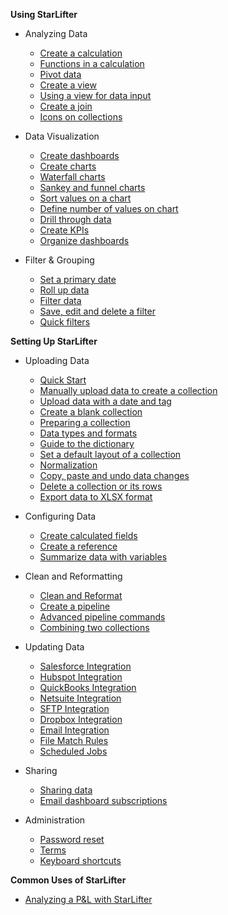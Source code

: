**Using StarLifter**

* Analyzing Data
  * [Create a calculation](how_to/calculate.md)
  * [Functions in a calculation](how_to/functions.md)
  * [Pivot data](how_to/pivot.md)
  * [Create a view](how_to/view.md)
  * [Using a view for data input](how_to/input_data.md)
  * [Create a join](how_to/join.md)
  * [Icons on collections](how_to/collection_icons.md)

* Data Visualization
  * [Create dashboards](getting_started/dashboards.md)
  * [Create charts](getting_started/charts.md)
  * [Waterfall charts](how_to/waterfall.md)
  * [Sankey and funnel charts](how_to/stage_progression_charts.md)
  * [Sort values on a chart](how_to/chart_sort.md)
  * [Define number of values on chart](how_to/chart_data_points.md)
  * [Drill through data](how_to/drillthrough.md)
  * [Create KPIs](getting_started/kpis.md)
  * [Organize dashboards](how_to/dashboard_organization.md)

* Filter & Grouping
  * [Set a primary date](how_to/date.md)
  * [Roll up data](how_to/rollup.md)
  * [Filter data](how_to/filter.md)
  * [Save, edit and delete a filter](how_to/filter.md)
  * [Quick filters](how_to/qwik_filter.md)

**Setting Up StarLifter**

* Uploading Data
  * [Quick Start](how_to/quick_start_integrations.md)
  * [Manually upload data to create a collection](getting_started/uploadingdata.md)
  * [Upload data with a date and tag](how_to/tag.md)
  * [Create a blank collection](how_to/new.md)
  * [Preparing a collection](getting_started/collection.md)
  * [Data types and formats](how_to/data.md)
  * [Guide to the dictionary](how_to/dictionary.md)
  * [Set a default layout of a collection](how_to/default.md)
  * [Normalization](how_to/normalization.md)
  * [Copy, paste and undo data changes](how_to/copy.md)
  * [Delete a collection or its rows](how_to/delete.md)
  * [Export data to XLSX format](how_to/export.md)

* Configuring Data
  * [Create calculated fields](how_to/calculate.md)
  * [Create a reference](how_to/references.md)
  * [Summarize data with variables](how_to/variables.md)


* Clean and Reformatting
    * [Clean and Reformat](how_to/accessing_clean_and_reformat.md)
    * [Create a pipeline](how_to/creating_pipeline.md)
    * [Advanced pipeline commands](how_to/advanced_transformer_commands.md)
    * [Combining two collections](how_to/combining_CRM_collections.md)


* Updating Data
  * [Salesforce Integration](how_to/salesforce_api.md)
  * [Hubspot Integration](how_to/hubspot_api.md)
  * [QuickBooks Integration](how_to/quickbooks_api.md)
  * [Netsuite Integration](how_to/netsuite_api.md)
  * [SFTP Integration](how_to/sftpintegration.md)
  * [Dropbox Integration](how_to/dropboxintegration.md)
  * [Email Integration](how_to/emailintegration.md)
  * [File Match Rules](how_to/filematchrules.md)
  * [Scheduled Jobs](how_to/scheduledintegrations.md)

* Sharing
  * [Sharing data](how_to/sharing_access.md)
  * [Email dashboard subscriptions](how_to/dashboard_subscriptions.md)

* Administration
  * [Password reset](how_to/password_reset.md)
  * [Terms](getting_started/structure.md)
  * [Keyboard shortcuts](keyboard.md)

**Common Uses of StarLifter**

  * [Analyzing a P&L with StarLifter](getting_started/usingstarlifter101.md)
